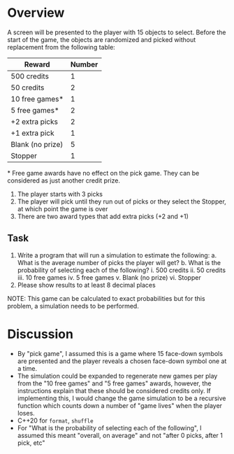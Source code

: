 # Overview
A screen will be presented to the player with 15 objects to select. Before the start of the game, the objects are randomized and picked without replacement from the following table:

| Reward | Number |
|-----|-----|
| 500 credits | 1 |
| 50 credits | 2 |
| 10 free games* | 1 |
| 5 free games* | 2 |
| +2 extra picks | 2 |
| +1 extra pick | 1 |
| Blank (no prize) | 5 |
| Stopper | 1 |

\* Free game awards have no effect on the pick game. They can be considered as just another credit prize.

1. The player starts with 3 picks
2. The player will pick until they run out of picks or they select the Stopper, at which point the game is over
3. There are two award types that add extra picks (+2 and +1)

## Task
1. Write a program that will run a simulation to estimate the following:
    a. What is the average number of picks the player will get?
    b. What is the probability of selecting each of the following?
        i. 500 credits
        ii. 50 credits
        iii. 10 free games
        iv. 5 free games
        v. Blank (no prize)
        vi. Stopper
2. Please show results to at least 8 decimal places

NOTE: This game can be calculated to exact probabilities but for this problem, a simulation needs to be performed.

# Discussion
* By "pick game", I assumed this is a game where 15 face-down symbols are presented and the player reveals a chosen face-down symbol one at a time.
* The simulation could be expanded to regenerate new games per play from the "10 free games" and "5 free games" awards, however, the instructions explain that these should be considered credits only. If implementing this, I would change the game simulation to be a recursive function which counts down a number of "game lives" when the player loses.
* C++20 for `format`, `shuffle`
* For "What is the probability of selecting each of the following", I assumed this meant "overall, on average" and not "after 0 picks, after 1 pick, etc"